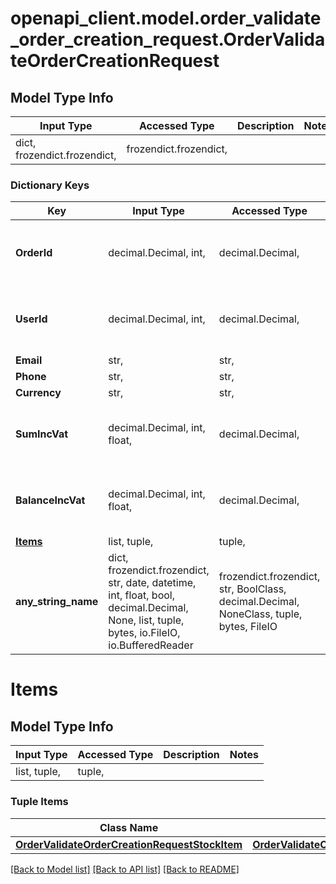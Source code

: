 # openapi_client.model.order_validate_order_creation_request.OrderValidateOrderCreationRequest

## Model Type Info
Input Type | Accessed Type | Description | Notes
------------ | ------------- | ------------- | -------------
dict, frozendict.frozendict,  | frozendict.frozendict,  |  | 

### Dictionary Keys
Key | Input Type | Accessed Type | Description | Notes
------------ | ------------- | ------------- | ------------- | -------------
**OrderId** | decimal.Decimal, int,  | decimal.Decimal,  |  | [optional] value must be a 32 bit integer
**UserId** | decimal.Decimal, int,  | decimal.Decimal,  |  | [optional] value must be a 32 bit integer
**Email** | str,  | str,  |  | [optional] 
**Phone** | str,  | str,  |  | [optional] 
**Currency** | str,  | str,  |  | [optional] 
**SumIncVat** | decimal.Decimal, int, float,  | decimal.Decimal,  |  | [optional] value must be a 64 bit float
**BalanceIncVat** | decimal.Decimal, int, float,  | decimal.Decimal,  |  | [optional] value must be a 64 bit float
**[Items](#Items)** | list, tuple,  | tuple,  |  | [optional] 
**any_string_name** | dict, frozendict.frozendict, str, date, datetime, int, float, bool, decimal.Decimal, None, list, tuple, bytes, io.FileIO, io.BufferedReader | frozendict.frozendict, str, BoolClass, decimal.Decimal, NoneClass, tuple, bytes, FileIO | any string name can be used but the value must be the correct type | [optional]

# Items

## Model Type Info
Input Type | Accessed Type | Description | Notes
------------ | ------------- | ------------- | -------------
list, tuple,  | tuple,  |  | 

### Tuple Items
Class Name | Input Type | Accessed Type | Description | Notes
------------- | ------------- | ------------- | ------------- | -------------
[**OrderValidateOrderCreationRequestStockItem**](OrderValidateOrderCreationRequestStockItem.md) | [**OrderValidateOrderCreationRequestStockItem**](OrderValidateOrderCreationRequestStockItem.md) | [**OrderValidateOrderCreationRequestStockItem**](OrderValidateOrderCreationRequestStockItem.md) |  | 

[[Back to Model list]](../../README.md#documentation-for-models) [[Back to API list]](../../README.md#documentation-for-api-endpoints) [[Back to README]](../../README.md)

